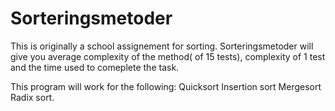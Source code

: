 # Sorteringsmetoder

This is originally a school assignement for sorting.
Sorteringsmetoder will give you average complexity of the method( of 15 tests), complexity of 1 test and the time used to comeplete the task.

This program will work for the following:
Quicksort
Insertion sort
Mergesort
Radix sort.
